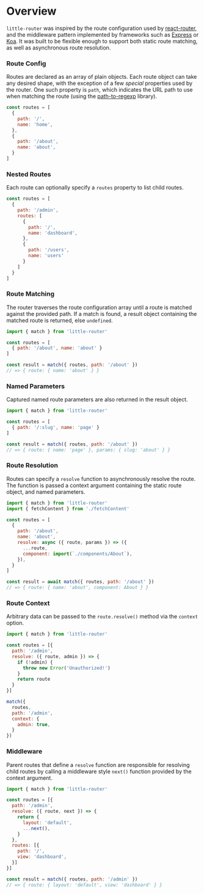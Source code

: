 # Overview
`little-router` was inspired by the route configuration used by [react-router](https://github.com/ReactTraining/react-router), and the middleware pattern implemented by frameworks such as [Express](http://expressjs.com) or [Koa](http://koajs.com).  It was built to be flexible enough to support both static route matching, as well as asynchronous route resolution.

### Route Config
Routes are declared as an array of plain objects. Each route object can take any desired shape, with the exception of a few _special_ properties used by the router. One such property is `path`, which indicates the URL path to use when matching the route (using the [path-to-regexp](https://github.com/pillarjs/path-to-regexp) library).
```javascript
const routes = [
  {
    path: '/',
    name: 'home',
  },
  {
    path: '/about',
    name: 'about',
  }
]
```

### Nested Routes
Each route can optionally specify a `routes` property to list child routes.
```javascript
const routes = [
  {
    path: '/admin',
    routes: [
      {
        path: '/',
        name: 'dashboard',
      },
      {
        path: '/users',
        name: 'users'
      }
    ]
  }
]
```

### Route Matching
The router traverses the route configuration array until a route is matched against the provided path. If a match is found, a result object containing the matched route is returned, else `undefined`.
```javascript
import { match } from 'little-router'

const routes = [
  { path: '/about', name: 'about' }
]

const result = match({ routes, path: '/about' })
// => { route: { name: 'about' } }
```

### Named Parameters
Captured named route parameters are also returned in the result object.
```javascript
import { match } from 'little-router'

const routes = [
  { path: '/:slug', name: 'page' }
]

const result = match({ routes, path: '/about' })
// => { route: { name: 'page' }, params: { slug: 'about' } }
```

### Route Resolution
Routes can specify a `resolve` function to asynchronously resolve the route.  The function is passed a context argument containing the static route object, and named parameters.
```javascript
import { match } from 'little-router'
import { fetchContent } from './fetchContent'

const routes = [
  {
    path: '/about',
    name: 'about',
    resolve: async ({ route, params }) => ({
      ...route,
      component: import(`./components/About`),
    }),
  }
]

const result = await match({ routes, path: '/about' })
// => { route: { name: 'about', component: About } }
```

### Route Context
Arbitrary data can be passed to the `route.resolve()` method via the `context` option.

```javascript
import { match } from 'little-router'

const routes = [{
  path: '/admin',
  resolve: ({ route, admin }) => {
    if (!admin) {
      throw new Error('Unauthorized!')
    }
    return route
  }
}]

match({
  routes,
  path: '/admin',
  context: {
    admin: true,
  }
})
```


### Middleware
Parent routes that define a `resolve` function are responsible for resolving child routes by calling a middleware style `next()` function provided by the context argument.

```javascript
import { match } from 'little-router'

const routes = [{
  path: '/admin',
  resolve: ({ route, next }) => {
    return {
      layout: 'default',
      ...next(),
    }
  },
  routes: [{
    path: '/',
    view: 'dashboard',
  }]
}]

const result = match({ routes, path: '/admin' })
// => { route: { layout: 'default', view: 'dashboard' } }
```
